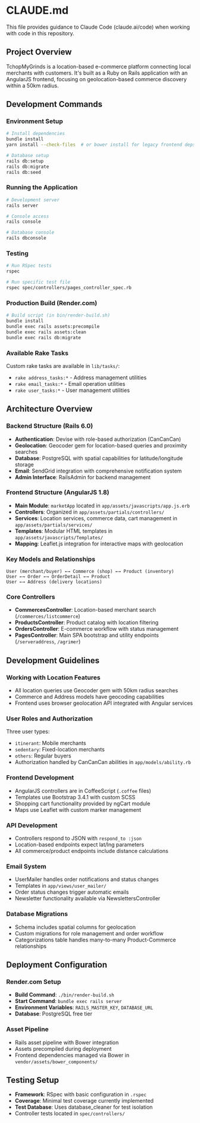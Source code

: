 # CLAUDE.md

This file provides guidance to Claude Code (claude.ai/code) when working with code in this repository.

## Project Overview

TchopMyGrinds is a location-based e-commerce platform connecting local merchants with customers. It's built as a Ruby on Rails application with an AngularJS frontend, focusing on geolocation-based commerce discovery within a 50km radius.

## Development Commands

### Environment Setup
```bash
# Install dependencies
bundle install
yarn install --check-files  # or bower install for legacy frontend deps

# Database setup
rails db:setup
rails db:migrate
rails db:seed
```

### Running the Application
```bash
# Development server
rails server

# Console access
rails console

# Database console
rails dbconsole
```

### Testing
```bash
# Run RSpec tests
rspec

# Run specific test file
rspec spec/controllers/pages_controller_spec.rb
```

### Production Build (Render.com)
```bash
# Build script (in bin/render-build.sh)
bundle install
bundle exec rails assets:precompile
bundle exec rails assets:clean
bundle exec rails db:migrate
```

### Available Rake Tasks
Custom rake tasks are available in `lib/tasks/`:
- `rake address_tasks:*` - Address management utilities
- `rake email_tasks:*` - Email operation utilities  
- `rake user_tasks:*` - User management utilities

## Architecture Overview

### Backend Structure (Rails 6.0)
- **Authentication**: Devise with role-based authorization (CanCanCan)
- **Geolocation**: Geocoder gem for location-based queries and proximity searches
- **Database**: PostgreSQL with spatial capabilities for latitude/longitude storage
- **Email**: SendGrid integration with comprehensive notification system
- **Admin Interface**: RailsAdmin for backend management

### Frontend Structure (AngularJS 1.8)
- **Main Module**: `marketApp` located in `app/assets/javascripts/app.js.erb`
- **Controllers**: Organized in `app/assets/partials/controllers/`
- **Services**: Location services, commerce data, cart management in `app/assets/partials/services/`
- **Templates**: Modular HTML templates in `app/assets/javascripts/Templates/`
- **Mapping**: Leaflet.js integration for interactive maps with geolocation

### Key Models and Relationships
```
User (merchant/buyer) ←→ Commerce (shop) ←→ Product (inventory)
User ←→ Order ←→ OrderDetail ←→ Product
User ←→ Address (delivery locations)
```

### Core Controllers
- **CommercesController**: Location-based merchant search (`/commerces/listcommerce`)
- **ProductsController**: Product catalog with location filtering
- **OrdersController**: E-commerce workflow with status management
- **PagesController**: Main SPA bootstrap and utility endpoints (`/serveraddress`, `/agrimer`)

## Development Guidelines

### Working with Location Features
- All location queries use Geocoder gem with 50km radius searches
- Commerce and Address models have geocoding capabilities
- Frontend uses browser geolocation API integrated with Angular services

### User Roles and Authorization
Three user types:
- `itinerant`: Mobile merchants
- `sedentary`: Fixed-location merchants  
- `others`: Regular buyers
- Authorization handled by CanCanCan abilities in `app/models/ability.rb`

### Frontend Development
- AngularJS controllers are in CoffeeScript (`.coffee` files)
- Templates use Bootstrap 3.4.1 with custom SCSS
- Shopping cart functionality provided by ngCart module
- Maps use Leaflet with custom marker management

### API Development
- Controllers respond to JSON with `respond_to :json`
- Location-based endpoints expect lat/lng parameters
- All commerce/product endpoints include distance calculations

### Email System
- UserMailer handles order notifications and status changes
- Templates in `app/views/user_mailer/`
- Order status changes trigger automatic emails
- Newsletter functionality available via NewslettersController

### Database Migrations
- Schema includes spatial columns for geolocation
- Custom migrations for role management and order workflow
- Categorizations table handles many-to-many Product-Commerce relationships

## Deployment Configuration

### Render.com Setup
- **Build Command**: `./bin/render-build.sh`
- **Start Command**: `bundle exec rails server`  
- **Environment Variables**: `RAILS_MASTER_KEY`, `DATABASE_URL`
- **Database**: PostgreSQL free tier

### Asset Pipeline
- Rails asset pipeline with Bower integration
- Assets precompiled during deployment
- Frontend dependencies managed via Bower in `vendor/assets/bower_components/`

## Testing Setup
- **Framework**: RSpec with basic configuration in `.rspec`
- **Coverage**: Minimal test coverage currently implemented
- **Test Database**: Uses database_cleaner for test isolation
- Controller tests located in `spec/controllers/`